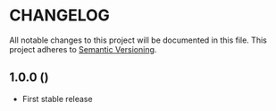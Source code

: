 # CHANGELOG

All notable changes to this project will be documented in this file. This project adheres to [Semantic Versioning](http://semver.org/).

## 1.0.0 ()

+ First stable release
